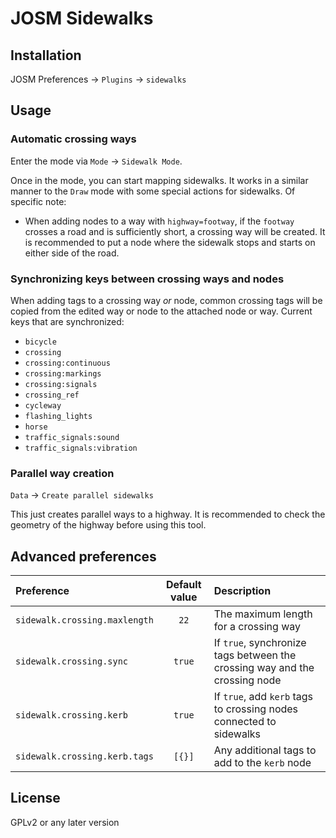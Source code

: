 # JOSM Sidewalks
## Installation
JOSM Preferences → `Plugins` → `sidewalks`

## Usage
### Automatic crossing ways
Enter the mode via `Mode` → `Sidewalk Mode`.

Once in the mode, you can start mapping sidewalks. It works in a similar manner
to the `Draw` mode with some special actions for sidewalks. Of specific note:
* When adding nodes to a way with `highway=footway`, if the `footway` crosses
  a road and is sufficiently short, a crossing way will be created. It is
  recommended to put a node where the sidewalk stops and starts on either side
  of the road.

### Synchronizing keys between crossing ways and nodes
When adding tags to a crossing way _or_ node, common crossing tags will be
copied from the edited way or node to the attached node or way. Current keys
that are synchronized:
* `bicycle`
* `crossing`
* `crossing:continuous`
* `crossing:markings`
* `crossing:signals`
* `crossing_ref`
* `cycleway`
* `flashing_lights`
* `horse`
* `traffic_signals:sound`
* `traffic_signals:vibration`
### Parallel way creation
`Data` → `Create parallel sidewalks`

This just creates parallel ways to a highway. It is recommended to check the
geometry of the highway before using this tool.

## Advanced preferences
| Preference                    | Default value | Description                                                                |
|:------------------------------|:-------------:|:---------------------------------------------------------------------------|
| `sidewalk.crossing.maxlength` |     `22`      | The maximum length for a crossing way                                      |
| `sidewalk.crossing.sync`      |    `true`     | If `true`, synchronize tags between the crossing way and the crossing node |
| `sidewalk.crossing.kerb`      |    `true`     | If `true`, add `kerb` tags to crossing nodes connected to sidewalks        |
| `sidewalk.crossing.kerb.tags` |    `[{}]`     | Any additional tags to add to the `kerb` node                              |

## License
GPLv2 or any later version
